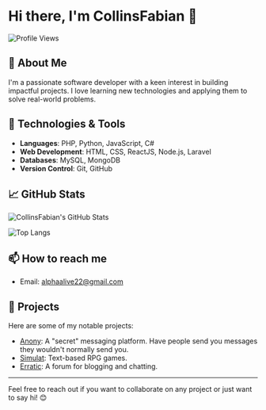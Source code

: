 # Hi there, I'm CollinsFabian 👋

![Profile Views](https://komarev.com/ghpvc/?username=CollinsFabian&color=blue)

## 🚀 About Me
I'm a passionate software developer with a keen interest in building impactful projects. I love learning new technologies and applying them to solve real-world problems.

## 🔧 Technologies & Tools
- **Languages**: PHP, Python, JavaScript, C#
- **Web Development**: HTML, CSS, ReactJS, Node.js, Laravel
- **Databases**: MySQL, MongoDB
- **Version Control**: Git, GitHub
<!-- - **Other Tools**: Docker, Kubernetes, AWS, Azure -->

## 📈 GitHub Stats
![CollinsFabian's GitHub Stats](https://github-readme-stats-zi-urch.vercel.app/api?username=CollinsFabian&show_icons=true&theme=radical&cache_seconds=3600)

![Top Langs](https://github-readme-stats.vercel.app/api/top-langs/?username=CollinsFabian&layout=compact&theme=radical&hide=css,html)

## 📫 How to reach me
<!-- - LinkedIn: [CollinsFabian](https://www.linkedin.com/in/CollinsFabian)-->
- Email: [alphaalive22@gmail.com](mailto:alphaalive22@gmail.com)

## 💼 Projects
Here are some of my notable projects:
- [Anony](https://github.com/CollinsFabian/Anony): A "secret" messaging platform. Have people send you messages they wouldn't normally send you.
- [Simulat](https://github.com/CollinsFabian/Simulat): Text-based RPG games.
- [Erratic](https://github.com/CollinsFabian/Erratic): A forum for blogging and chatting.

<!-- ## 📝 Blog
I also write about my experiences and share knowledge on my [blog](https://collinsfabianblog.com). -->

---

Feel free to reach out if you want to collaborate on any project or just want to say hi! 😊
